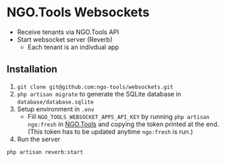 # NGO.Tools Websockets

- Receive tenants via NGO.Tools API
- Start websocket server (Reverb)
  - Each tenant is an indivdual app

## Installation

1. `git clone git@github.com:ngo-tools/websockets.git`
2. `php artisan migrate` to generate the SQLite database in `database/database.sqlite`
3. Setup environment in `.env`
   - Fill `NGO_TOOLS_WEBSOCKET_APPS_API_KEY` by running `php artisan ngo:fresh` in [NGO.Tools](https://github.com/nanuc/enchio3) and copying the token printed at the end. (This token has to be updated anytime `ngo:fresh` is run.)
4. Run the server
```
php artisan reverb:start
```
